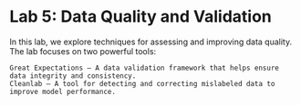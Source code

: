 # Lab 5: Data Quality and Validation

In this lab, we explore techniques for assessing and improving data quality. The lab focuses on two powerful tools:

    Great Expectations – A data validation framework that helps ensure data integrity and consistency.
    Cleanlab – A tool for detecting and correcting mislabeled data to improve model performance.